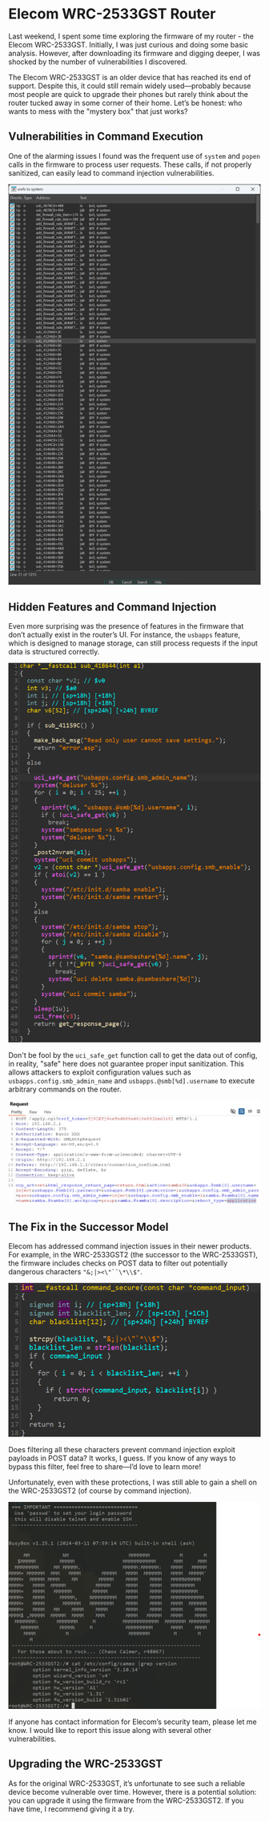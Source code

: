 # Elecom WRC-2533GST Router

Last weekend, I spent some time exploring the firmware of my router - the Elecom WRC-2533GST. Initially, I was just curious and doing some basic analysis. However, after downloading its firmware and digging deeper, I was shocked by the number of vulnerabilities I discovered.

The Elecom WRC-2533GST is an older device that has reached its end of support. Despite this, it could still remain widely used—probably because most people are quick to upgrade their phones but rarely think about the router tucked away in some corner of their home. Let’s be honest: who wants to mess with the "mystery box" that just works?

## Vulnerabilities in Command Execution

One of the alarming issues I found was the frequent use of `system` and `popen` calls in the firmware to process user requests. These calls, if not properly sanitized, can easily lead to command injection vulnerabilities.

![System Calls](images/wrc/systemxref.png?raw=true "System Calls")

## Hidden Features and Command Injection

Even more surprising was the presence of features in the firmware that don’t actually exist in the router’s UI. For instance, the `usbapps` feature, which is designed to manage storage, can still process requests if the input data is structured correctly.

![usbapps Function](images/wrc/usbappsfunction.png?raw=true "Code process usbapps function")

Don't be fool by the `uci_safe_get` function call to get the data out of config, in reality, "safe" here does not guarantee proper input sanitization. This allows attackers to exploit configuration values such as `usbapps.config.smb_admin_name` and `usbapps.@smb[%d].username` to execute arbitrary commands on the router.

![HTTP Request to usbapps](images/wrc/request.png?raw=true "HTTP request to usbapps")

## The Fix in the Successor Model

Elecom has addressed command injection issues in their newer products. For example, in the WRC-2533GST2 (the successor to the WRC-2533GST), the firmware includes checks on POST data to filter out potentially dangerous characters `"&;|><\"``\*\\$"`.

![The Fix](images/wrc/filter.png?raw=true "The fix")

Does filtering all these characters prevent command injection exploit payloads in POST data? It works, I guess. If you know of any ways to bypass this filter, feel free to share—I’d love to learn more!

Unfortunately, even with these protections, I was still able to gain a shell on the WRC-2533GST2 (of course by command injection).

![Root Access](images/wrc/WRC-2533GST2root.png?raw=true "Still be rooted")

If anyone has contact information for Elecom’s security team, please let me know. I would like to report this issue along with several other vulnerabilities.

## Upgrading the WRC-2533GST

As for the original WRC-2533GST, it’s unfortunate to see such a reliable device become vulnerable over time. However, there is a potential solution: you can upgrade it using the firmware from the WRC-2533GST2. If you have time, I recommend giving it a try.

